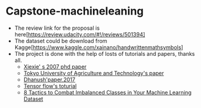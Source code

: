# Capstone-machineleaning
* The review link for the proposal is here[https://review.udacity.com/#!/reviews/501394]
* The dataset could be download from Kagge[https://www.kaggle.com/xainano/handwrittenmathsymbols]
* The project is done with the help of losts of tutorials and papers, thanks all.
  * [Xiexie' s 2007 phd paper](https://cs.uwaterloo.ca/~smwatt/home/students/theses/XXie2007-phd.pdf)
  * [Tokyo University of Agriculture and Technology's paper ](https://web.tuat.ac.jp/~nakagawa/pub/2015/pdf/HaiDNguyenACPR2015.pdf)
  * [Dhanush'paper,2017](https://github.com/dhanush987/MathematicalSymbolRecognition/blob/master/MathSymbolRecognition_FinalReport.pdf)
  * [Tensor flow's toturial](https://www.tensorflow.org/get_started/)
  * [8 Tactics to Combat Imbalanced Classes in Your Machine Learning Dataset](http://machinelearningmastery.com/tactics-to-combat-imbalanced-classes-in-your-machine-learning-dataset/)
  
